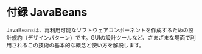 # 付録 JavaBeans

JavaBeansは、再利用可能なソフトウェアコンポーネントを作成するための設計規約（デザインパターン）です。GUIの設計ツールなど、さまざまな場面で利用されるこの技術の基本的な概念と使い方を解説します。
